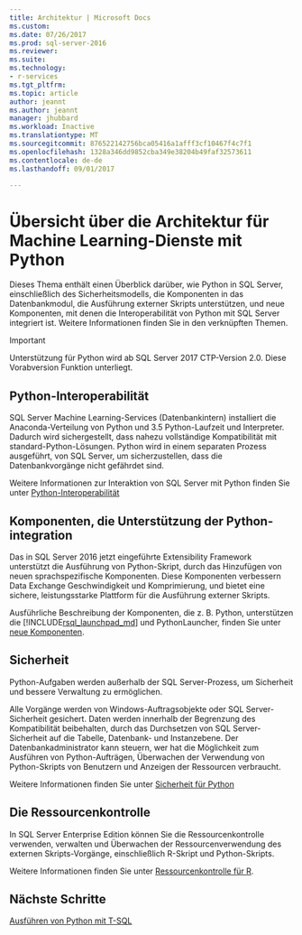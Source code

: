 ```yaml
---
title: Architektur | Microsoft Docs
ms.custom: 
ms.date: 07/26/2017
ms.prod: sql-server-2016
ms.reviewer: 
ms.suite: 
ms.technology:
- r-services
ms.tgt_pltfrm: 
ms.topic: article
author: jeannt
ms.author: jeannt
manager: jhubbard
ms.workload: Inactive
ms.translationtype: MT
ms.sourcegitcommit: 876522142756bca05416a1afff3cf10467f4c7f1
ms.openlocfilehash: 1328a346dd9852cba349e38204b49faf32573611
ms.contentlocale: de-de
ms.lasthandoff: 09/01/2017

---
```

# <a name="architecture-overview-for-machine-learning-services-with-python"></a>Übersicht über die Architektur für Machine Learning-Dienste mit Python

Dieses Thema enthält einen Überblick darüber, wie Python in SQL Server, einschließlich des Sicherheitsmodells, die Komponenten in das Datenbankmodul, die Ausführung externer Skripts unterstützen, und neue Komponenten, mit denen die Interoperabilität von Python mit SQL Server integriert ist. Weitere Informationen finden Sie in den verknüpften Themen.

> [!IMPORTANT]
> Unterstützung für Python wird ab SQL Server 2017 CTP-Version 2.0. Diese Vorabversion Funktion unterliegt.

## <a name="python-interoperability"></a>Python-Interoperabilität

SQL Server Machine Learning-Services (Datenbankintern) installiert die Anaconda-Verteilung von Python und 3.5 Python-Laufzeit und Interpreter. Dadurch wird sichergestellt, dass nahezu vollständige Kompatibilität mit standard-Python-Lösungen. Python wird in einem separaten Prozess ausgeführt, von SQL Server, um sicherzustellen, dass die Datenbankvorgänge nicht gefährdet sind.

Weitere Informationen zur Interaktion von SQL Server mit Python finden Sie unter [Python-Interoperabilität](../../advanced-analytics/python/python-interoperability.md)

## <a name="components-that-support-python-integration"></a>Komponenten, die Unterstützung der Python-integration

Das in SQL Server 2016 jetzt eingeführte Extensibility Framework unterstützt die Ausführung von Python-Skript, durch das Hinzufügen von neuen sprachspezifische Komponenten. Diese Komponenten verbessern Data Exchange Geschwindigkeit und Komprimierung, und bietet eine sichere, leistungsstarke Plattform für die Ausführung externer Skripts.

Ausführliche Beschreibung der Komponenten, die z. B. Python, unterstützen die [!INCLUDE[rsql_launchpad_md](../../includes/rsql-launchpad-md.md)] und PythonLauncher, finden Sie unter [neue Komponenten](../../advanced-analytics/python/new-components-in-sql-server-to-support-python-integration.md).

## <a name="security"></a>Sicherheit

Python-Aufgaben werden außerhalb der SQL Server-Prozess, um Sicherheit und bessere Verwaltung zu ermöglichen.

Alle Vorgänge werden von Windows-Auftragsobjekte oder SQL Server-Sicherheit gesichert. Daten werden innerhalb der Begrenzung des Kompatibilität beibehalten, durch das Durchsetzen von SQL Server-Sicherheit auf die Tabelle, Datenbank- und Instanzebene. Der Datenbankadministrator kann steuern, wer hat die Möglichkeit zum Ausführen von Python-Aufträgen, Überwachen der Verwendung von Python-Skripts von Benutzern und Anzeigen der Ressourcen verbraucht.

Weitere Informationen finden Sie unter [Sicherheit für Python](../../advanced-analytics/python/security-overview-sql-server-python-services.md)

## <a name="resource-governance"></a>Die Ressourcenkontrolle

In SQL Server Enterprise Edition können Sie die Ressourcenkontrolle verwenden, verwalten und Überwachen der Ressourcenverwendung des externen Skripts-Vorgänge, einschließlich R-Skript und Python-Skripts.

Weitere Informationen finden Sie unter [Ressourcenkontrolle für R](../../advanced-analytics/r/resource-governance-for-r-services.md).

## <a name="next-steps"></a>Nächste Schritte

[Ausführen von Python mit T-SQL](../tutorials/run-python-using-t-sql.md)

